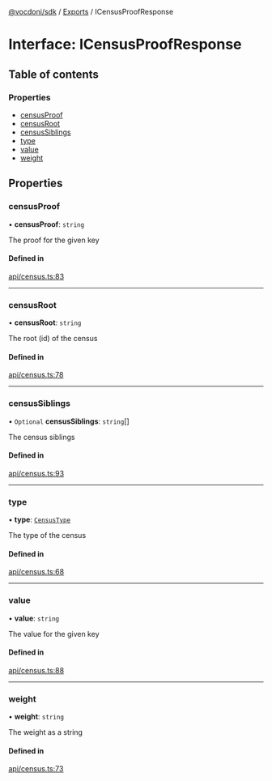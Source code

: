 [@vocdoni/sdk](/sdk) / [Exports](../modules.md) / ICensusProofResponse

# Interface: ICensusProofResponse

## Table of contents

### Properties

- [censusProof](ICensusProofResponse.md#censusproof)
- [censusRoot](ICensusProofResponse.md#censusroot)
- [censusSiblings](ICensusProofResponse.md#censussiblings)
- [type](ICensusProofResponse.md#type)
- [value](ICensusProofResponse.md#value)
- [weight](ICensusProofResponse.md#weight)

## Properties

### censusProof

• **censusProof**: `string`

The proof for the given key

#### Defined in

[api/census.ts:83](https://github.com/vocdoni/vocdoni-sdk/blob/2c8c18a/src/api/census.ts#L83)

___

### censusRoot

• **censusRoot**: `string`

The root (id) of the census

#### Defined in

[api/census.ts:78](https://github.com/vocdoni/vocdoni-sdk/blob/2c8c18a/src/api/census.ts#L78)

___

### censusSiblings

• `Optional` **censusSiblings**: `string`[]

The census siblings

#### Defined in

[api/census.ts:93](https://github.com/vocdoni/vocdoni-sdk/blob/2c8c18a/src/api/census.ts#L93)

___

### type

• **type**: [`CensusType`](../enums/CensusType.md)

The type of the census

#### Defined in

[api/census.ts:68](https://github.com/vocdoni/vocdoni-sdk/blob/2c8c18a/src/api/census.ts#L68)

___

### value

• **value**: `string`

The value for the given key

#### Defined in

[api/census.ts:88](https://github.com/vocdoni/vocdoni-sdk/blob/2c8c18a/src/api/census.ts#L88)

___

### weight

• **weight**: `string`

The weight as a string

#### Defined in

[api/census.ts:73](https://github.com/vocdoni/vocdoni-sdk/blob/2c8c18a/src/api/census.ts#L73)
